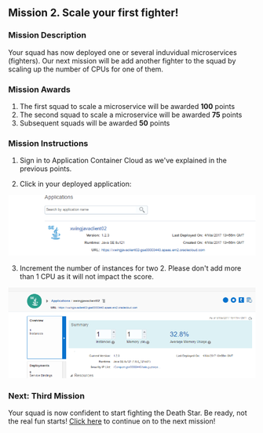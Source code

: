 ## Mission 2. Scale your first fighter! ##

### Mission Description ###

Your squad has now deployed one or several induvidual microservices (fighters). Our next mission will be add another fighter to the squad by scaling up the number of CPUs for one of them. 

### Mission Awards ###

1. The first squad to scale a microservice will be awarded **100** points
2. The second squad to scale a microservice will be awarded **75** points
3. Subsequent squads will be awarded **50** points

### Mission Instructions ###

1. Sign in to Application Container Cloud as we've explained in the previous points.

2. Click in your deployed application:

![alt text](scale01.PNG)

3. Increment the number of instances for two 2. Please don't add more than 1 CPU as it will not impact the score. 

![alt text](scale02.PNG)

### Next: Third Mission ###

Your squad is now confident to start fighting the Death Star. Be ready, not the real fun starts! [Click here](database.md) to continue on to the next mission!
